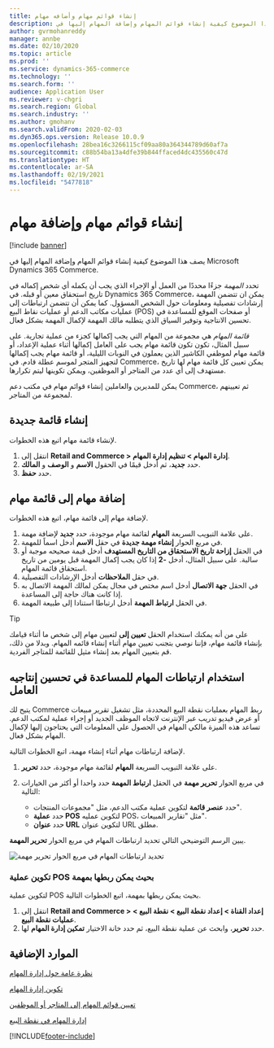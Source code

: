 ```yaml
---
title: إنشاء قوائم مهام وأضافه مهام
description: يصف هذا الموضوع كيفية إنشاء قوائم المهام وإضافة المهام إليها في Microsoft Dynamics 365 Commerce.
author: gvrmohanreddy
manager: annbe
ms.date: 02/10/2020
ms.topic: article
ms.prod: ''
ms.service: dynamics-365-commerce
ms.technology: ''
ms.search.form: ''
audience: Application User
ms.reviewer: v-chgri
ms.search.region: Global
ms.search.industry: ''
ms.author: gmohanv
ms.search.validFrom: 2020-02-03
ms.dyn365.ops.version: Release 10.0.9
ms.openlocfilehash: 28bea16c3266115cf09aa80a364344789d60af7a
ms.sourcegitcommit: c88b54ba13a4dfe39b844ffaced4dc435560c47d
ms.translationtype: HT
ms.contentlocale: ar-SA
ms.lasthandoff: 02/19/2021
ms.locfileid: "5477818"
---
```

# <a name="create-task-lists-and-add-tasks"></a>إنشاء قوائم مهام وإضافة مهام

[!include [banner](includes/banner.md)]

يصف هذا الموضوع كيفية إنشاء قوائم المهام وإضافة المهام إليها في Microsoft Dynamics 365 Commerce.

تحدد *المهمة* جزءًا محددًا من العمل أو الإجراء الذي يجب أن يكمله أي شخص إكماله في تاريخ استحقاق معين أو قبله. في Dynamics 365 Commerce، يمكن ان تتضمن المهمة إرشادات تفصيلية ومعلومات حول الشخص المسؤول. كما يمكن أن تتضمن ارتباطات إلى عمليات مكاتب الدعم أو عمليات نقاط البيع (POS) أو صفحات الموقع للمساعدة في تحسين الانتاجية وتوفير السياق الذي يتطلبه مالك المهمة لإكمال المهمة بشكل فعال.

*قائمة المهام* هي مجموعة من المهام التي يجب إكمالها كجزء من عملية تجارية. على سبيل المثال، تكون تكون قائمة مهام يجب على العامل إكمالها أثناء عملية الإعداد، أو قائمة مهام لموظفي الكاشير الذين يعملون في النوبات الليلية، أو قائمة مهام يجب إكمالها لتجهيز المتجر لموسم عطلة قادم. في Commerce، يمكن تعيين كل قائمة مهام لها تاريخ مستهدف إلى أي عدد من المتاجر أو الموظفين، ويمكن تكوينها ليتم تكرارها.

يمكن للمديرين والعاملين إنشاء قوائم مهام في مكتب دعم Commerce، ثم تعيينهم لمجموعة من المتاجر.

## <a name="create-a-task-list"></a>إنشاء قائمة جديدة

لإنشاء قائمة مهام اتبع هذه الخطوات.

1. انتقل إلى **Retail and Commerce \> إدارة المهام \> تنظيم إدارة المهام**.
1. حدد **جديد**، ثم أدخل قيمًا في الحقول **الاسم** و **الوصف** و **المالك**.
1. حدد **حفظ**.

## <a name="add-tasks-to-a-task-list"></a>إضافة مهام إلى قائمة مهام

لإضافة مهام إلى قائمة مهام، اتبع هذه الخطوات.
 
1. على علامة التبويب السريعة **المهام** لقائمة مهام موجودة، حدد **جديد** لإضافة مهمة.
1. في مربع الحوار **إنشاء مهمة جديدة** في حقل **الاسم** أدخل اسماً للمهمة.
1. في الحقل **إزاحة تاريخ الاستحقاق من التاريخ المستهدف** أدخل قيمة صحيحه موجبة أو سالبة. على سبيل المثال، أدخل **-2** إذا كان يجب إكمال المهمة قبل يومين من تاريخ استحقاق قائمة المهام.
1. في حقل **الملاحظات** أدخل الإرشادات التفصيلية.
1. في الحقل **‏‫جهة الاتصال‬** أدخل اسم مختص في مجال يمكن لمالك المهمة الاتصال به إذا كانت هناك حاجة إلى المساعدة.
1. في الحقل **ارتباط المهمة** أدخل ارتباطا استنادا إلى طبيعة المهمة.

> [!TIP]
> على من أنه يمكنك استخدام الحقل **تعيين إلى** لتعيين مهام إلى شخص ما أثناء قيامك بإنشاء قائمة مهام، فإننا نوصي بتجنب تعيين مهام أثناء إنشاء قائمه المهام. وبدلا من ذلك، قم بتعيين المهام بعد إنشاء مثيل للقائمة للمتاجر الفردية.

## <a name="use-task-links-to-help-improve-worker-productivity"></a>استخدام ارتباطات المهام للمساعدة في تحسين إنتاجيه العامل

يتيح لك Commerce ربط المهام بعمليات نقطة البيع المحددة، مثل تشغيل تقرير مبيعات أو عرض فيديو تدريب عبر الإنترنت لاتجاه الموظف الجديد أو إجراء عملية لمكتب الدعم. تساعد هذه الميزة مالكي المهام في الحصول علي المعلومات التي يحتاجون إليها لإكمال المهام بشكل فعال.

لإضافة ارتباطات مهام أثناء إنشاء مهمة، اتبع الخطوات التالية.

1. على علامة التبويب السريعة **المهام** لقائمة مهام موجودة، حدد **تحرير**.
1. في مربع الحوار **تحرير مهمة** في الحقل **ارتباط المهمة** حدد واحدا أو أكثر من الخيارات التالية:

    - حدد **عنصر قائمة** لتكوين عملية مكتب الدعم، مثل "مجموعات المنتجات".
    - حدد **عملية POS** لتكوين عمليه POS، مثل "تقارير المبيعات".
    - حدد **عنوان URL** لتكوين عنوان URL مطلق.

يبين الرسم التوضيحي التالي تحديد ارتباطات المهام في مربع الحوار **تحرير المهمة**.

![تحديد ارتباطات المهام في مربع الحوار تحرير مهمة](media/HQ-POS-Tasks-Linking.png)

### <a name="configure-a-pos-operation-so-that-it-can-be-linked-to-a-task"></a>تكوين عملية POS بحيث يمكن ربطها بمهمة

لتكوين عملية POS بحيث يمكن ربطها بمهمة، اتبع الخطوات التالية.

1. انتقل إلى **Retail and Commerce \> إعداد القناة \> إعداد نقطة البيع \> نقطة البيع \> عمليات نقطة البيع**.
1. حدد **تحرير**، وابحث عن عملية نقطة البيع، ثم حدد خانة الاختيار **تمكين إدارة المهام** لها.

## <a name="additional-resources"></a>الموارد الإضافية

[نظرة عامة حول إدارة المهام](task-mgmt-overview.md)

[تكوين إدارة المهام](task-mgmt-configure.md)

[تعيين قوائم المهام إلى المتاجر أو الموظفين](task-mgmt-assign-lists.md)

[إدارة المهام في نقطة البيع](task-mgmt-POS.md)


[!INCLUDE[footer-include](../includes/footer-banner.md)]
